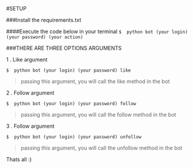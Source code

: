 #SETUP 

###Install the requirements.txt

####Execute the code below in your terminal 
`$  python bot (your login) (your password) (your action)`

###THERE ARE THREE OPTIONS ARGUMENTS

1 .  Like argument 

`$  python bot (your login) (your password) like `

> passing this argument, you will call the like method in the bot 

2 .  Follow argument

`$  python bot (your login) (your password) follow `

> passing this argument, you will call the follow method in the bot

3 .  Follow argument

`$  python bot (your login) (your password) unfollow `

> passing this argument, you will call the unfollow method in the bot


Thats all :)
